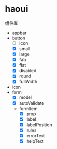 # haoui
组件库
* appbar
* button
    - [ ] icon
    - [x] small
    - [x] large
    - [x] fab
    - [x] flat
    - [x] disabled
    - [x] round
    - [x] fullWidth
* icon
* form
    - [x] model
    - [x] autoValidate
    * formItem
        - [x] prop
        - [x] label
        - [x] labelPosition
        - [x] rules
        - [x] errorText
        - [x] helpText
